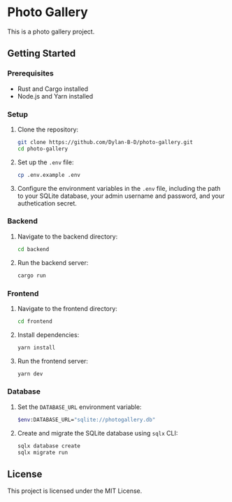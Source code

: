 # Photo Gallery

This is a photo gallery project.

## Getting Started

### Prerequisites

- Rust and Cargo installed
- Node.js and Yarn installed

### Setup

1. Clone the repository:

   ```sh
   git clone https://github.com/Dylan-B-D/photo-gallery.git
   cd photo-gallery
   ```

2. Set up the `.env` file:

   ```sh
   cp .env.example .env
   ```

3. Configure the environment variables in the `.env` file, including the path to your SQLite database, your admin username and password, and your authetication secret.

### Backend

1. Navigate to the backend directory:

   ```sh
   cd backend
   ```

2. Run the backend server:
   ```sh
   cargo run
   ```

### Frontend

1. Navigate to the frontend directory:

   ```sh
   cd frontend
   ```

2. Install dependencies:

   ```sh
   yarn install
   ```

3. Run the frontend server:

   ```sh
   yarn dev
   ```

### Database

1. Set the `DATABASE_URL` environment variable:

    ```sh
    $env:DATABASE_URL="sqlite://photogallery.db"
    ```

2. Create and migrate the SQLite database using `sqlx` CLI:
    ```sh
    sqlx database create
    sqlx migrate run
    ```

## License

This project is licensed under the MIT License.
